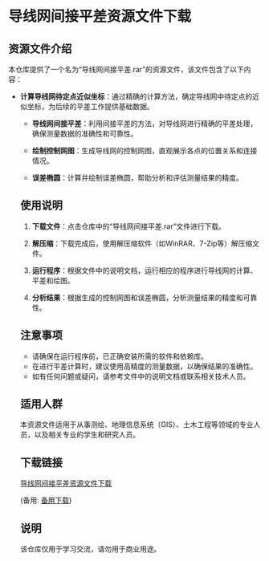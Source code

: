 # 导线网间接平差资源文件下载

## 资源文件介绍

本仓库提供了一个名为“导线网间接平差.rar”的资源文件，该文件包含了以下内容：

- **计算导线网待定点近似坐标**：通过精确的计算方法，确定导线网中待定点的近似坐标，为后续的平差工作提供基础数据。

  - **导线网间接平差**：利用间接平差的方法，对导线网进行精确的平差处理，确保测量数据的准确性和可靠性。

  - **绘制控制网图**：生成导线网的控制网图，直观展示各点的位置关系和连接情况。

  - **误差椭圆**：计算并绘制误差椭圆，帮助分析和评估测量结果的精度。

  ## 使用说明

  1. **下载文件**：点击仓库中的“导线网间接平差.rar”文件进行下载。

  2. **解压缩**：下载完成后，使用解压缩软件（如WinRAR、7-Zip等）解压缩文件。

  3. **运行程序**：根据文件中的说明文档，运行相应的程序进行导线网的计算、平差和绘图。

  4. **分析结果**：根据生成的控制网图和误差椭圆，分析测量结果的精度和可靠性。

  ## 注意事项

  - 请确保在运行程序前，已正确安装所需的软件和依赖库。
  - 在进行平差计算时，建议使用高精度的测量数据，以确保结果的准确性。
  - 如有任何问题或疑问，请参考文件中的说明文档或联系相关技术人员。

  ## 适用人群

  本资源文件适用于从事测绘、地理信息系统（GIS）、土木工程等领域的专业人员，以及相关专业的学生和研究人员。

  ## 下载链接
  [导线网间接平差资源文件下载](https://pan.quark.cn/s/2ccdc5efad7f) 

  (备用: [备用下载](https://pan.baidu.com/s/13HDW60N1cKeyHSX3rRRzZQ?pwd=1234))

  ## 说明

  该仓库仅用于学习交流，请勿用于商业用途。
